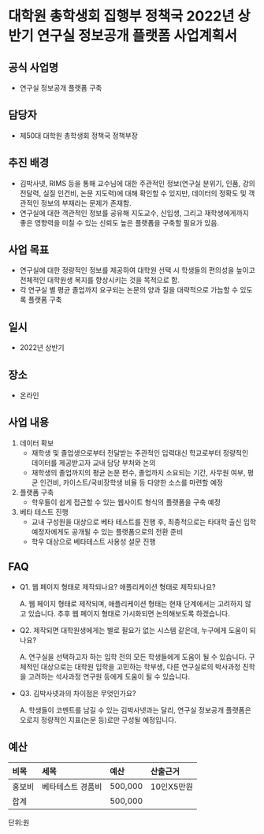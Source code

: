 # 대학원 총학생회 집행부 정책국 2022년 상반기 연구실 정보공개 플랫폼 사업계획서

## 공식 사업명

-   연구실 정보공개 플랫폼 구축    

## 담당자

-   제50대 대학원 총학생회 정책국 정책부장

## 추진 배경

-   김박사넷, RIMS 등을 통해 교수님에 대한 주관적인 정보(연구실 분위기, 인품, 강의 전달력, 실질 인건비, 논문 지도력)에 대해 확인할 수 있지만, 데이터의 정확도 및 객관적인 정보의 부재라는 문제가 존재함.
-   연구실에 대한 객관적인 정보를 공유해 지도교수, 신입생, 그리고 재학생에게까지 좋은 영향력을 미칠 수 있는 신뢰도 높은 플랫폼을 구축할 필요가 있음.    

## 사업 목표

-   연구실에 대한 정량적인 정보를 제공하여 대학원 선택 시 학생들의 편의성을 높이고 전체적인 대학원생 복지를 향상시키는 것을 목적으로 함.    
- 각 연구실 별 평균 졸업까지 요구되는 논문의 양과 질을 대략적으로 가늠할 수 있도록 플랫폼 구축

## 일시

-   2022년 상반기

## 장소

-   온라인    

## 사업 내용

1.  데이터 확보
    -   재학생 및 졸업생으로부터 전달받는 주관적인 입력대신 학교로부터 정량적인 데이터를 제공받고자 교내 담당 부처와 논의
    -   재학생의 졸업까지의 평균 논문 편수, 졸업까지 소요되는 기간, 사무원 여부, 평균 인건비, 카이스트/국비장학생 비율 등 다양한 소스를 마련할 예정
2.  플랫폼 구축
    -   학우들이 쉽게 접근할 수 있는 웹사이트 형식의 플랫폼을 구축 예정
3.  베타 테스트 진행
    -   교내 구성원을 대상으로 베타 테스트를 진행 후, 최종적으로는 타대학 출신 입학 예정자에게도 공개될 수 있는 플랫폼으로의 전환 준비
    -   학우 대상으로 베타테스트 사용성 설문 진행    

## FAQ

-  Q1. 웹 페이지 형태로 제작되나요? 애플리케이션 형태로 제작되나요?

    A. 웹 페이지 형태로 제작되며, 애플리케이션 형태는 현재 단계에서는 고려하지 않고 있습니다. 추후 웹 페이지 형태로 가시화되면 논의해보도록 하겠습니다.

- Q2. 제작되면 대학원생에게는 별로 필요가 없는 시스템 같은데, 누구에게 도움이 되나요?

    A. 연구실을 선택하고자 하는 입학 전의 모든 학생들에게 도움이 될 수 있습니다. 구체적인 대상으로는 대학원 입학을 고민하는 학부생, 다른 연구실로의 박사과정 진학을 고려하는 석사과정 연구원 등에게 도움이 될 수 있습니다.

- Q3. 김박사넷과의 차이점은 무엇인가요?

    A. 학생들이 코멘트를 남길 수 있는 김박사넷과는 달리, 연구실 정보공개 플랫폼은 오로지 정량적인 지표(논문 등)로만 구성될 예정입니다.



## 예산
| 비목   | 세목              | 예산    | 산출근거   |
|:-------|:------------------|:--------|:-----------|
| 홍보비 | 베타테스트 경품비 | 500,000 | 10인X5만원 |
| 합계   |                   | 500,000 |            |

단위:원